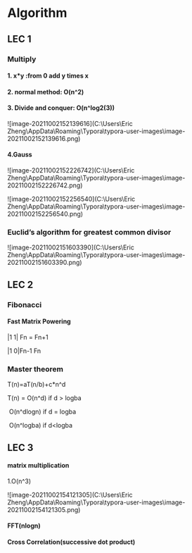 # Algorithm 

## LEC 1

### Multiply

#### 1. x*y :from 0 add y times x

#### 2. normal method: O(n^2)

#### 3. Divide and conquer: O(n^log2(3))

![image-20211002152139616](C:\Users\Eric Zheng\AppData\Roaming\Typora\typora-user-images\image-20211002152139616.png)

#### 4.Gauss

![image-20211002152226742](C:\Users\Eric Zheng\AppData\Roaming\Typora\typora-user-images\image-20211002152226742.png)

![image-20211002152256540](C:\Users\Eric Zheng\AppData\Roaming\Typora\typora-user-images\image-20211002152256540.png)

### Euclid’s algorithm for greatest common divisor

![image-20211002151603390](C:\Users\Eric Zheng\AppData\Roaming\Typora\typora-user-images\image-20211002151603390.png)

## LEC 2

### Fibonacci

#### Fast Matrix Powering

|1 1| Fn        =            Fn+1  

|1 0|Fn-1                    Fn

### Master theorem

T(n)=aT(n/b)+c*n^d

T(n) = O(n^d) if d > logba

​			O(n^dlogn) if d = logba

​			O(n^logba) if d<logba

## LEC 3

#### matrix multiplication

1.O(n^3)

![image-20211002154121305](C:\Users\Eric Zheng\AppData\Roaming\Typora\typora-user-images\image-20211002154121305.png)

#### FFT(nlogn)

#### Cross Correlation(successive dot product)